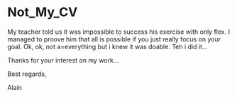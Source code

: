 # Not_My_CV

My teacher told us it was impossible to success his exercise with only flex.
I managed to proove him that all is possible if you just really focus on your goal.
Ok, ok, not a=everything but i knew it was doable.
Teh i did it...

Thanks for your interest on my work...

Best regards,

Alain
